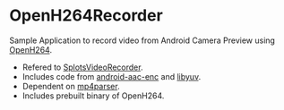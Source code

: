 # OpenH264Recorder
Sample Application to record video from Android Camera Preview using [OpenH264](https://github.com/cisco/openh264). 

- Refered to [SplotsVideoRecorder](https://github.com/klaus-steiner/SplotsVideoRecorder).
- Includes code from [android-aac-enc](https://github.com/timsu/android-aac-enc) and [libyuv](https://chromium.googlesource.com/libyuv/libyuv/).
- Dependent on [mp4parser](https://github.com/sannies/mp4parser).
- Includes prebuilt binary of OpenH264.

